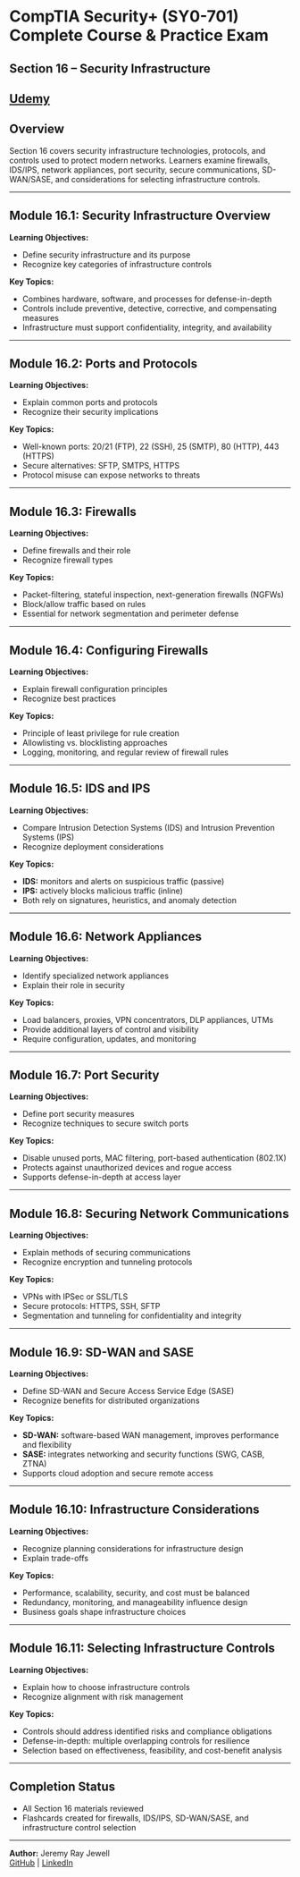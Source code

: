# CompTIA Security+ (SY0-701) Complete Course & Practice Exam  
## Section 16 – Security Infrastructure  

[Udemy](https://www.udemy.com/course/securityplus/)  
---

## Overview  
Section 16 covers security infrastructure technologies, protocols, and controls used to protect modern networks. Learners examine firewalls, IDS/IPS, network appliances, port security, secure communications, SD-WAN/SASE, and considerations for selecting infrastructure controls.  

---

## Module 16.1: Security Infrastructure Overview  
**Learning Objectives:**  
- Define security infrastructure and its purpose  
- Recognize key categories of infrastructure controls  

**Key Topics:**  
- Combines hardware, software, and processes for defense-in-depth  
- Controls include preventive, detective, corrective, and compensating measures  
- Infrastructure must support confidentiality, integrity, and availability  

---

## Module 16.2: Ports and Protocols  
**Learning Objectives:**  
- Explain common ports and protocols  
- Recognize their security implications  

**Key Topics:**  
- Well-known ports: 20/21 (FTP), 22 (SSH), 25 (SMTP), 80 (HTTP), 443 (HTTPS)  
- Secure alternatives: SFTP, SMTPS, HTTPS  
- Protocol misuse can expose networks to threats  

---

## Module 16.3: Firewalls  
**Learning Objectives:**  
- Define firewalls and their role  
- Recognize firewall types  

**Key Topics:**  
- Packet-filtering, stateful inspection, next-generation firewalls (NGFWs)  
- Block/allow traffic based on rules  
- Essential for network segmentation and perimeter defense  

---

## Module 16.4: Configuring Firewalls  
**Learning Objectives:**  
- Explain firewall configuration principles  
- Recognize best practices  

**Key Topics:**  
- Principle of least privilege for rule creation  
- Allowlisting vs. blocklisting approaches  
- Logging, monitoring, and regular review of firewall rules  

---

## Module 16.5: IDS and IPS  
**Learning Objectives:**  
- Compare Intrusion Detection Systems (IDS) and Intrusion Prevention Systems (IPS)  
- Recognize deployment considerations  

**Key Topics:**  
- **IDS:** monitors and alerts on suspicious traffic (passive)  
- **IPS:** actively blocks malicious traffic (inline)  
- Both rely on signatures, heuristics, and anomaly detection  

---

## Module 16.6: Network Appliances  
**Learning Objectives:**  
- Identify specialized network appliances  
- Explain their role in security  

**Key Topics:**  
- Load balancers, proxies, VPN concentrators, DLP appliances, UTMs  
- Provide additional layers of control and visibility  
- Require configuration, updates, and monitoring  

---

## Module 16.7: Port Security  
**Learning Objectives:**  
- Define port security measures  
- Recognize techniques to secure switch ports  

**Key Topics:**  
- Disable unused ports, MAC filtering, port-based authentication (802.1X)  
- Protects against unauthorized devices and rogue access  
- Supports defense-in-depth at access layer  

---

## Module 16.8: Securing Network Communications  
**Learning Objectives:**  
- Explain methods of securing communications  
- Recognize encryption and tunneling protocols  

**Key Topics:**  
- VPNs with IPSec or SSL/TLS  
- Secure protocols: HTTPS, SSH, SFTP  
- Segmentation and tunneling for confidentiality and integrity  

---

## Module 16.9: SD-WAN and SASE  
**Learning Objectives:**  
- Define SD-WAN and Secure Access Service Edge (SASE)  
- Recognize benefits for distributed organizations  

**Key Topics:**  
- **SD-WAN:** software-based WAN management, improves performance and flexibility  
- **SASE:** integrates networking and security functions (SWG, CASB, ZTNA)  
- Supports cloud adoption and secure remote access  

---

## Module 16.10: Infrastructure Considerations  
**Learning Objectives:**  
- Recognize planning considerations for infrastructure design  
- Explain trade-offs  

**Key Topics:**  
- Performance, scalability, security, and cost must be balanced  
- Redundancy, monitoring, and manageability influence design  
- Business goals shape infrastructure choices  

---

## Module 16.11: Selecting Infrastructure Controls  
**Learning Objectives:**  
- Explain how to choose infrastructure controls  
- Recognize alignment with risk management  

**Key Topics:**  
- Controls should address identified risks and compliance obligations  
- Defense-in-depth: multiple overlapping controls for resilience  
- Selection based on effectiveness, feasibility, and cost-benefit analysis  

---

## Completion Status  
- All Section 16 materials reviewed  
- Flashcards created for firewalls, IDS/IPS, SD-WAN/SASE, and infrastructure control selection  

---

**Author:** Jeremy Ray Jewell  
[GitHub](https://github.com/jeremyrayjewell) | [LinkedIn](https://www.linkedin.com/in/jeremyrayjewell)  
